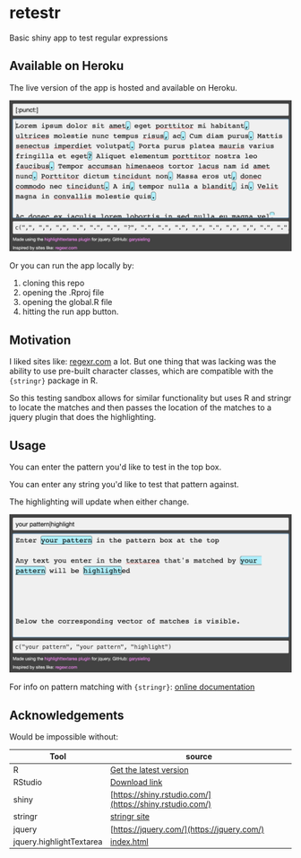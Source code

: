# retestr

Basic shiny app to test regular expressions

## Available on Heroku

The live version of the app is hosted and available on Heroku.

![Start Lorem](images/retestr-default.png)

Or you can run the app locally by:

1. cloning this repo
2. opening the .Rproj file
3. opening the global.R file
4. hitting the run app button.

## Motivation

I liked sites like: [regexr.com](https://regexr.com) a lot. But one thing that was lacking was the ability to use pre-built character classes, which are compatible with the `{stringr}` package in R.

So this testing sandbox allows for similar functionality but uses R and stringr to locate the matches and then passes the location of the matches to a jquery plugin that does the highlighting.


## Usage

You can enter the pattern you'd like to test in the top box.

You can enter any string you'd like to test that pattern against.

The highlighting will update when either change.


![Highlighting example](images/retestr-example.png)

For info on pattern matching with `{stringr}`: [online documentation](https://stringr.tidyverse.org/articles/regular-expressions.html)

## Acknowledgements

Would be impossible without:

|Tool|source|
|--|---|
| R | [Get the latest version](https://cran.r-project.org/) |
| RStudio|[Download link](https://www.rstudio.com/products/rstudio/download/)|
|shiny|[https://shiny.rstudio.com/](https://shiny.rstudio.com/)|
|stringr|[stringr site](https://stringr.tidyverse.org/index.html)|
|jquery|[https://jquery.com/](https://jquery.com/)|
|jquery.highlightTextarea|[index.html](http://garysieling.github.io/jquery-highlighttextarea/index.html)|
